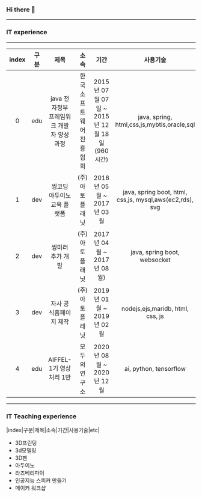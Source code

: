 ### Hi there 👋

-----
### IT experience
-----
| index | 구분 | 제목 | 소속 | 기간 | 사용기술 | 역할 | etc|
|:-----:|:----:|:----:|:---:|:---:|:-------:|:---------:|:---------:|
|0      |edu   |java 전자정부 프레임워크 개발자 양성과정|한국소프트웨어진흥협회|2015년 07월 07일 ~ 2015년 12월 18일(960시간)|java, spring, html,css,js,mybtis,oracle,sql| 교육생 |[link](https://github.com/ittapa/Tippingpoint)|
|1     |dev   |씽코딩 아두이노 교육 플랫폼|(주)아토플래닛|2016년 05월 ~ 2017년 03월|java, spring boot, html, css,js, mysql,aws(ec2,rds), svg| 개발PM |[link](https://thingcoding.com/) |
|2     |dev   |씽미러 추가 개발         |(주)아토플래닛|2017년 04월 ~ 2017년 08월)|java, spring boot, websocket | 개발pm |[link](https://thingcoding.com/)
|3     |dev   |자사 공식홈페이지 제작   |(주)아토플래닛|2019년 01월 ~ 2019년 02월|nodejs,ejs,maridb, html, css, js | 개발pm|[link](https://ato-planet.com/)
|4     |edu    |AIFFEL-1기 영상처리 1반|모두의 연구소|2020년 08월 ~ 2020년 12월|ai, python, tensorflow | 교육생 |||

-----
### IT Teaching experience
|index|구분|제목|소속|기간|사용기술|etc|
- 3D프린팅
- 3d모델링
- 3D펜
- 아두이노
- 라즈베리파이
- 인공지능 스피커 만들기
- 메이커 워크샵

<!--
**ittapa/ittapa** is a ✨ _special_ ✨ repository because its `README.md` (this file) appears on your GitHub profile.






Here are some ideas to get you started:

- 🔭 I’m currently working on ...
- 🌱 I’m currently learning ...
- 👯 I’m looking to collaborate on ...
- 🤔 I’m looking for help with ...
- 💬 Ask me about ...
- 📫 How to reach me: ...
- 😄 Pronouns: ...
- ⚡ Fun fact: ...
-->
